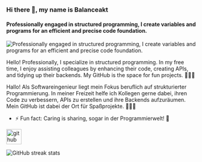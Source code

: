 ### Hi there 👋, my name is Balanceakt
#### Professionally engaged in structured programming, I create variables and programs for an efficient and precise code foundation.
![Professionally engaged in structured programming, I create variables and programs for an efficient and precise code foundation.](https://i.pinimg.com/originals/a2/4c/b5/a24cb568fa40046f8562dbc45cea8506.gif)

Hello! Professionally, I specialize in structured programming. In my free time, I enjoy assisting colleagues by enhancing their code, creating APIs, and tidying up their backends. My GitHub is the space for fun projects. 👩‍💻✨

Hallo! Als Softwareingenieur liegt mein Fokus beruflich auf strukturierter Programmierung. In meiner Freizeit helfe ich Kollegen gerne dabei, ihren Code zu verbessern, APIs zu erstellen und ihre Backends aufzuräumen. Mein GitHub ist dabei der Ort für Spaßprojekte. 👩‍💻✨

- ⚡ Fun fact: Caring is sharing, sogar in der Programmierwelt! 🚀 


[<img src='https://cdn.jsdelivr.net/npm/simple-icons@3.0.1/icons/github.svg' alt='github' height='40'>](https://github.com/Balanceakt)  

![GitHub streak stats](https://streak-stats.demolab.com/?user=Balanceakt)  


